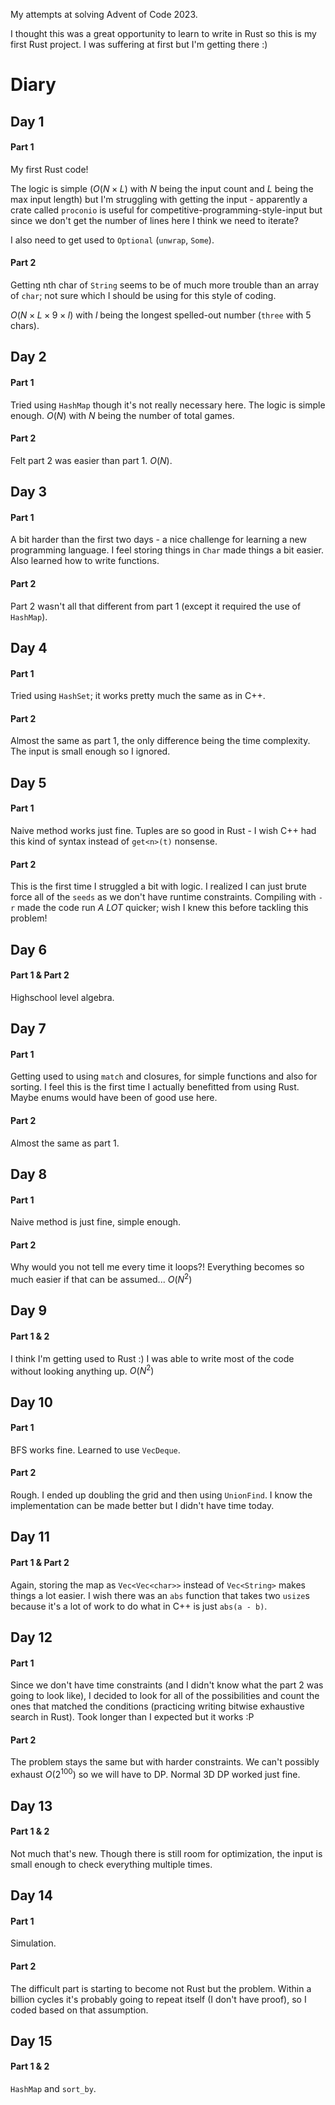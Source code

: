 My attempts at solving Advent of Code 2023.

I thought this was a great opportunity to learn to write in Rust so this is my first Rust project. I was suffering at first but I'm getting there :)


# Diary
## Day 1
#### Part 1
My first Rust code! 

The logic is simple ($O(N\times L)$ with $N$ being the input count and $L$ being the max input length) but I'm struggling with getting the input - apparently a crate called `proconio` is useful for competitive-programming-style-input but since we don't get the number of lines here I think we need to iterate?

I also need to get used to `Optional` (`unwrap`, `Some`).

#### Part 2
Getting nth char of `String` seems to be of much more trouble than an array of `char`; not sure which I should be using for this style of coding.

$O(N \times L \times 9 \times l)$ with $l$ being the longest spelled-out number (`three` with 5 chars).

## Day 2
#### Part 1
Tried using `HashMap` though it's not really necessary here. The logic is simple enough. $O(N)$ with $N$ being the number of total games.

#### Part 2
Felt part 2 was easier than part 1. $O(N)$.

## Day 3
#### Part 1
A bit harder than the first two days - a nice challenge for learning a new programming language. I feel storing things in `Char` made things a bit easier. Also learned how to write functions.

#### Part 2
Part 2 wasn't all that different from part 1 (except it required the use of `HashMap`).

## Day 4
#### Part 1
Tried using `HashSet`; it works pretty much the same as in C++.

#### Part 2
Almost the same as part 1, the only difference being the time complexity. The input is small enough so I ignored.

## Day 5
#### Part 1
Naive method works just fine. Tuples are so good in Rust - I wish C++ had this kind of syntax instead of `get<n>(t)` nonsense.

#### Part 2
This is the first time I struggled a bit with logic. I realized I can just brute force all of the `seeds` as we don't have runtime constraints. Compiling with `-r` made the code run _A LOT_ quicker; wish I knew this before tackling this problem! 

## Day 6
#### Part 1 & Part 2
Highschool level algebra.

## Day 7
#### Part 1
Getting used to using `match` and closures, for simple functions and also for sorting. I feel this is the first time I actually benefitted from using Rust. Maybe enums would have been of good use here.

#### Part 2
Almost the same as part 1.

## Day 8
#### Part 1
Naive method is just fine, simple enough.

#### Part 2
Why would you not tell me every time it loops?! Everything becomes so much easier if that can be assumed... $O(N^2)$

## Day 9
#### Part 1 & 2
I think I'm getting used to Rust :) I was able to write most of the code without looking anything up. $O(N^2)$

## Day 10
#### Part 1
BFS works fine. Learned to use `VecDeque`.

#### Part 2
Rough. I ended up doubling the grid and then using `UnionFind`. I know the implementation can be made better but I didn't have time today.

## Day 11
#### Part 1 & Part 2
Again, storing the map as `Vec<Vec<char>>` instead of `Vec<String>` makes things a lot easier. I wish there was an `abs` function that takes two `usize`s because it's a lot of work to do what in C++ is just `abs(a - b)`.

## Day 12
#### Part 1
Since we don't have time constraints (and I didn't know what the part 2 was going to look like), I decided to look for all of the possibilities and count the ones that matched the conditions (practicing writing bitwise exhaustive search in Rust). Took longer than I expected but it works :P

#### Part 2
The problem stays the same but with harder constraints. We can't possibly exhaust $O(2^{100})$ so we will have to DP. Normal 3D DP worked just fine.

## Day 13
#### Part 1 & 2
Not much that's new. Though there is still room for optimization, the input is small enough to check everything multiple times. 

## Day 14
#### Part 1
Simulation.

#### Part 2
The difficult part is starting to become not Rust but the problem. Within a billion cycles it's probably going to repeat itself (I don't have proof), so I coded based on that assumption.

## Day 15
#### Part 1 & 2
`HashMap` and `sort_by`. 